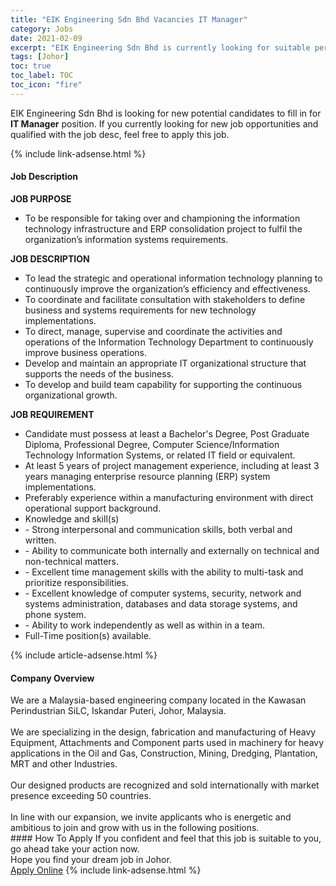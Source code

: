 ```yaml
---
title: "EIK Engineering Sdn Bhd Vacancies IT Manager" 
category: Jobs 
date: 2021-02-09 
excerpt: "EIK Engineering Sdn Bhd is currently looking for suitable person to fill in the IT Manager which based in Johor" 
tags: [Johor] 
toc: true 
toc_label: TOC 
toc_icon: "fire" 
--- 
```


<p>EIK Engineering Sdn Bhd is looking for new potential candidates to fill in for <b>IT Manager</b> position. If you currently looking for new job opportunities and qualified with the job desc, feel free to apply this job.
</p>{% include link-adsense.html %} 
<div><div><h4>Job Description</h4></div><div><div><span><div><div><strong>JOB PURPOSE</strong></div><ul><li>To be responsible for taking over and championing the information technology infrastructure and ERP consolidation project to fulfil the organization&#8217;s information systems requirements.</li></ul><div><strong>JOB DESCRIPTION</strong></div><ul><li>To lead the strategic and operational information technology planning to continuously improve the organization&#8217;s efficiency and effectiveness.</li><li>To coordinate and facilitate consultation with stakeholders to define business and systems requirements for new technology implementations.</li><li>To direct, manage, supervise and coordinate the activities and operations of the Information Technology Department to continuously improve business operations.</li><li>Develop and maintain an appropriate IT organizational structure that supports the needs of the business.</li><li>To develop and build team capability for supporting the continuous organizational growth.</li></ul><div><strong>JOB REQUIREMENT</strong></div><ul><li>Candidate must possess at least a Bachelor's Degree, Post Graduate Diploma, Professional Degree, Computer Science/Information Technology Information Systems, or related IT field&#160;or equivalent.</li><li>At least 5 years of project management experience, including at least 3 years managing enterprise resource planning (ERP) system implementations.</li><li>Preferably experience within a manufacturing environment with direct operational support background.</li><li>Knowledge and skill(s)</li><li>- Strong interpersonal and communication skills, both verbal and written.</li><li>- Ability to communicate both internally and externally on technical and non-technical matters.</li><li>- Excellent time management skills with the ability to multi-task and prioritize responsibilities.</li><li>- Excellent knowledge of computer systems, security, network and systems administration, databases and data storage systems, and phone system.</li><li>- Ability to work independently as well as within in a team.</li><li>Full-Time position(s) available.</li></ul></div></span></div></div></div> 
{% include article-adsense.html %} 
<div><div><h4>Company Overview</h4></div><div><div><span><div><div>
	We are a Malaysia-based engineering company located in the Kawasan Perindustrian SiLC, Iskandar Puteri,&#160;Johor, Malaysia.</div>
<div>
<br>
	We are specializing in the design, fabrication and manufacturing of Heavy Equipment, Attachments and Component parts used in machinery for heavy applications in the Oil and Gas, Construction, Mining, Dredging, Plantation, MRT and other Industries.</div>
<div>
<br>
	Our designed products&#160;are recognized and sold internationally with market presence exceeding 50 countries.</div>
<div>
<br>
	In line with our expansion, we invite applicants who is energetic and ambitious to join and grow with us in the following positions.</div></div></span></div></div></div> 
#### How To Apply 
If you confident and feel that this job is suitable to you, go ahead take your action now. <br/> 
Hope you find your dream job in Johor. <br/> 
<a href="https://www.jobstreet.com.my/en/job/it-manager-4479196?jobId=jobstreet-my-job-4479196&" class="btn btn--info" target="_blank" rel="nofollow noopenner">Apply Online</a> 
{% include link-adsense.html %} 